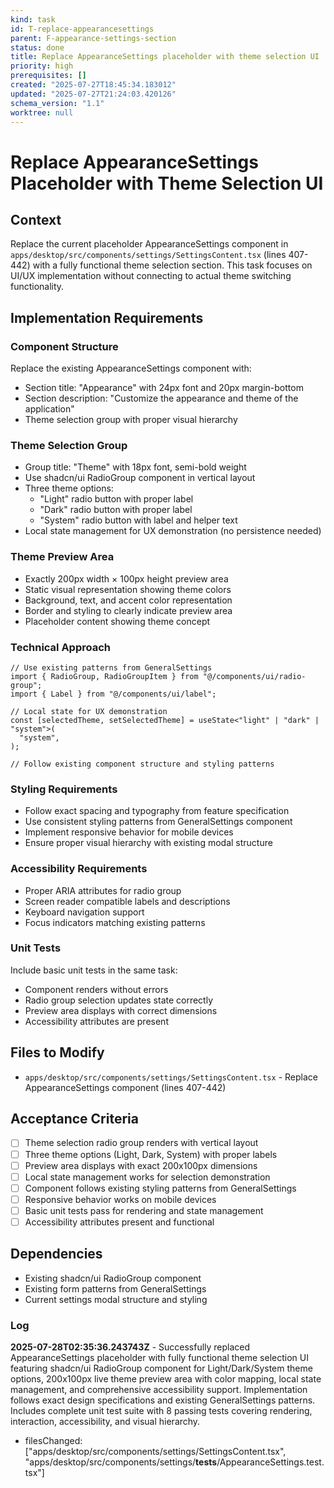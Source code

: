 ```yaml
---
kind: task
id: T-replace-appearancesettings
parent: F-appearance-settings-section
status: done
title: Replace AppearanceSettings placeholder with theme selection UI
priority: high
prerequisites: []
created: "2025-07-27T18:45:34.183012"
updated: "2025-07-27T21:24:03.420126"
schema_version: "1.1"
worktree: null
---
```


# Replace AppearanceSettings Placeholder with Theme Selection UI

## Context

Replace the current placeholder AppearanceSettings component in `apps/desktop/src/components/settings/SettingsContent.tsx` (lines 407-442) with a fully functional theme selection section. This task focuses on UI/UX implementation without connecting to actual theme switching functionality.

## Implementation Requirements

### Component Structure

Replace the existing AppearanceSettings component with:

- Section title: "Appearance" with 24px font and 20px margin-bottom
- Section description: "Customize the appearance and theme of the application"
- Theme selection group with proper visual hierarchy

### Theme Selection Group

- Group title: "Theme" with 18px font, semi-bold weight
- Use shadcn/ui RadioGroup component in vertical layout
- Three theme options:
  - "Light" radio button with proper label
  - "Dark" radio button with proper label
  - "System" radio button with label and helper text
- Local state management for UX demonstration (no persistence needed)

### Theme Preview Area

- Exactly 200px width × 100px height preview area
- Static visual representation showing theme colors
- Background, text, and accent color representation
- Border and styling to clearly indicate preview area
- Placeholder content showing theme concept

### Technical Approach

```tsx
// Use existing patterns from GeneralSettings
import { RadioGroup, RadioGroupItem } from "@/components/ui/radio-group";
import { Label } from "@/components/ui/label";

// Local state for UX demonstration
const [selectedTheme, setSelectedTheme] = useState<"light" | "dark" | "system">(
  "system",
);

// Follow existing component structure and styling patterns
```

### Styling Requirements

- Follow exact spacing and typography from feature specification
- Use consistent styling patterns from GeneralSettings component
- Implement responsive behavior for mobile devices
- Ensure proper visual hierarchy with existing modal structure

### Accessibility Requirements

- Proper ARIA attributes for radio group
- Screen reader compatible labels and descriptions
- Keyboard navigation support
- Focus indicators matching existing patterns

### Unit Tests

Include basic unit tests in the same task:

- Component renders without errors
- Radio group selection updates state correctly
- Preview area displays with correct dimensions
- Accessibility attributes are present

## Files to Modify

- `apps/desktop/src/components/settings/SettingsContent.tsx` - Replace AppearanceSettings component (lines 407-442)

## Acceptance Criteria

- [ ] Theme selection radio group renders with vertical layout
- [ ] Three theme options (Light, Dark, System) with proper labels
- [ ] Preview area displays with exact 200x100px dimensions
- [ ] Local state management works for selection demonstration
- [ ] Component follows existing styling patterns from GeneralSettings
- [ ] Responsive behavior works on mobile devices
- [ ] Basic unit tests pass for rendering and state management
- [ ] Accessibility attributes present and functional

## Dependencies

- Existing shadcn/ui RadioGroup component
- Existing form patterns from GeneralSettings
- Current settings modal structure and styling

### Log

**2025-07-28T02:35:36.243743Z** - Successfully replaced AppearanceSettings placeholder with fully functional theme selection UI featuring shadcn/ui RadioGroup component for Light/Dark/System theme options, 200x100px live theme preview area with color mapping, local state management, and comprehensive accessibility support. Implementation follows exact design specifications and existing GeneralSettings patterns. Includes complete unit test suite with 8 passing tests covering rendering, interaction, accessibility, and visual hierarchy.

- filesChanged: ["apps/desktop/src/components/settings/SettingsContent.tsx", "apps/desktop/src/components/settings/__tests__/AppearanceSettings.test.tsx"]
